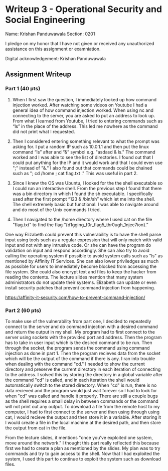 # Writeup 3 - Operational Security and Social Engineering

Name: Krishan Panduwawala
Section: 0201

I pledge on my honor that I have not given or received any unauthorized assistance on this assignment or examniation.

Digital acknowledgement: Krishan Panduwawala

## Assignment Writeup

### Part 1 (40 pts)

1. When I first saw the question, I immediately looked up how command injection worked. After watching some videos on Youtube I had a general idea of how command injection worked. When using nc and connecting to the server, you are asked to put an address to look up. From what I learned from Youtube, I tried to entering commands such as “ls” in the place of the address. This led me nowhere as the command did not print what I requested. 

2. Then I considered entering something relevant to what the prompt was asking for. I put a random IP such as 10.0.1.1 and then put the linux command “ls” after and “&” symbol e.g. "asdasd & ls." The command worked and I was able to see the list of directories. I found out that I could put anything for the IP and it would work and that I could even use ";" instead of "&." I also found out that commands could be chained such as "; cd /home ; cat flag.txt ." This was useful in part 2.

3. Since I knew the OS was Ubuntu, I looked for the the shell executable so I could run an interactive shell. From the previous step I found that there was a bin directory in which I found the sh executable. I specifically used after the first prompt “123 & /bin/sh” which let me into the shell. The shell extremely basic but functional. I was able to navigate around and do most of the Unix commands I tried.

4. Then I navigated to the /home directory where I used cat on the file "flag.txt" to find the flag “{d1gging_f0r_flag5_thr0ugh_1njec7ion}.”

One way Elizabeth could prevent this vulnerability is to have the shell parse input using tools such as a regular expression that will only match with valid input and not with any intrusive code. Or she can have the program do validation on input and respond accordingly. She can also try to avoid calling the operating system if possible to avoid system calls such as "ls" as mentioned by Affinity IT Services. She can also lower priviledges as much as possible for users to immediately become blocked from accessing the file system. She could also encrypt text and files to keep the hacker from reading the contents. The lecture slides mention that many system administrators do not update their systems. Elizabeth can update or even install security patches that prevent command injection from happening.


https://affinity-it-security.com/how-to-prevent-command-injection/


### Part 2 (60 pts)

To make use of the vulnerability from part one, I decided to repeatedly connect to the server and do command injection with a desired command and return the output in my shell. My program had to first connect to the server using sockets with the provided port and address. Then the program has to take in user input which is the desired command to be run. Then through the socket, the program sends the command using command injection as done in part 1. Then the program recieves data from the socket which will be the output of the command if there is any. I ran into trouble when dealing with the command "cd." I needed to show the current directory and preserve the current directory in each iteration of connecting to the address. I solved this by storing the directory in a global variable after the command "cd" is called, and in each iteration the shell would automatically switch to the stored directory. When "cd" is run, there is no data recieved and the program would just wait forever so I had to look for when "cd" was called and handle it properly. There are still a couple bugs as the shell requires a small delay in between commands or the command will not print out any output. To download a file from the remote host to my computer, I had to first connect to the server and then using through using cat, I would recieve the output and then store it in a variable. After storing it I would create a file in the local machine at the desired path, and then store the output from cat in the file. 

From the lecture slides, it mentions "once you've exploited one system, move around the network." I thought this part really reflected this because first we had to create a plan as mentioned by the slides. My plan was to try commands and try to gain access to the shell. Now that I had exploited the system, I used this part to continue to exploit the system such as download files. 

